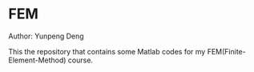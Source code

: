 # FEM

Author: Yunpeng Deng

This the repository that contains some Matlab codes for my FEM(Finite-Element-Method) course.